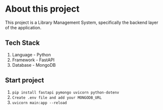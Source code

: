 # About this project

This project is a Library Management System, specifically the backend layer of the application.

## Tech Stack

1. Language - Python
2. Framework - FastAPI
3. Database - MongoDB 

## Start project

1. `pip install fastapi pymongo uvicorn python-dotenv`
2. `Create .env file and add your MONGODB_URL`
3. `uvicorn main:app --reload`

